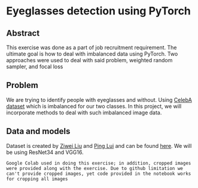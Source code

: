 # Eyeglasses detection using PyTorch

## Abstract
This exercise was done as a part of job recruitment requirement. The ultimate goal is how to deal with imbalanced data using PyTorch. Two approaches were used to deal with said problem, weighted random sampler, and focal loss


## Problem
We are trying to identify people with eyeglasses and without. Using [CelebA dataset](http://mmlab.ie.cuhk.edu.hk/projects/CelebA.html) which is imbalanced for our two classes. In this project, we will incorporate methods to deal with such imbalanced image data.



## Data and models
Dataset is created by [Ziwei Liu](https://liuziwei7.github.io/) and [Ping Lui](http://personal.ie.cuhk.edu.hk/~pluo/) and can be found [here](http://mmlab.ie.cuhk.edu.hk/projects/CelebA.html). We will be using ResNet34 and VGG16.

``` Google Colab used in doing this exercise; in addition, cropped images were provided along with the exercise. Due to github limitation we can't provide cropped images, yet code provided in the notebook works for cropping all images ```
